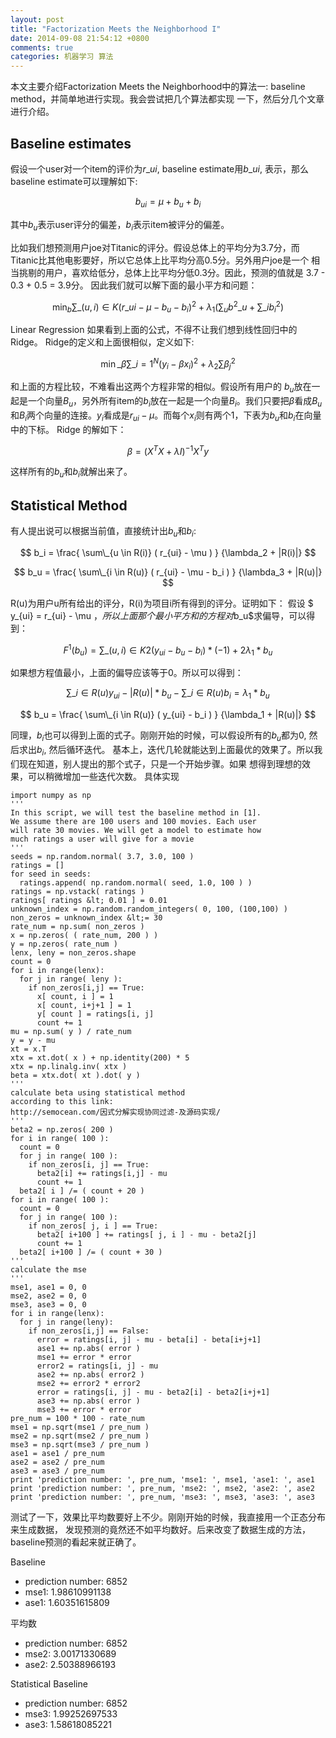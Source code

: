 ```yaml
---
layout: post
title: "Factorization Meets the Neighborhood I"
date: 2014-09-08 21:54:12 +0800
comments: true
categories: 机器学习 算法
---
```

<!--more本文主要介绍Factorization Meets the Neighborhood中的算法一:baseline method，并简单地进行实现。我会尝试把几个算法都实现一下，然后分几个文章进行介绍。 Baseline estimates 假设一个user对一个item的评价为-->
本文主要介绍Factorization Meets the Neighborhood中的算法一:
baseline method，并简单地进行实现。我会尝试把几个算法都实现
一下，然后分几个文章进行介绍。

## Baseline estimates
假设一个user对一个item的评价为$r\_{ui}$, baseline estimate用$b\_{ui}$,
表示，那么baseline estimate可以理解如下:

$$ b_{ui} = \mu + b_u + b_i $$

其中$b_u$表示user评分的偏差，$b_i$表示item被评分的偏差。

比如我们想预测用户joe对Titanic的评分。假设总体上的平均分为3.7分，而
Titanic比其他电影要好，所以它总体上比平均分高0.5分。另外用户joe是一个
相当挑剔的用户，喜欢给低分，总体上比平均分低0.3分。因此，预测的值就是
3.7 - 0.3 + 0.5 = 3.9分。
因此我们就可以解下面的最小平方和问题：

$$ \displaystyle \min_b \displaystyle \sum\_{(u,i) \in K} ( r\_{ui} - \mu - b_u - b_i )^{2} + \lambda_1 ( \displaystyle \sum_u b^{2}\_u  + \displaystyle \sum\_{i} b^{2}_i ) $$

Linear Regression
如果看到上面的公式，不得不让我们想到线性回归中的Ridge。
Ridge的定义和上面很相似，定义如下:

$$ \displaystyle \min\_{\beta} \displaystyle \sum\_{i=1}^{N} ( y_i - \beta x_i )^{2} + \lambda_2 \sum \beta^{2}_j$$

和上面的方程比较，不难看出这两个方程非常的相似。假设所有用户的 $b_u$放在一起是一个向量$B_u$，另外所有item的$b_i$放在一起是一个向量$B_i$。我们只要把$\beta$看成$B_u$和$B_i$两个向量的连接。$y_i$看成是$r_{ui} - \mu$。而每个$x_i$则有两个1，下表为$b_u$和$b_i$在向量中的下标。
Ridge 的解如下：

$$ \beta = (X^{T}X + \lambda I )^{-1} X^{T} y $$

这样所有的$b_u$和$b_i$就解出来了。

## Statistical Method
有人提出说可以根据当前值，直接统计出$b_u$和$b_i$:

$$ b_i = \frac{ \sum\_{u \in R(i)} ( r_{ui} - \mu ) } {\lambda_2 + |R(i)|} $$

$$ b_u = \frac{ \sum\_{i \in R(u)} ( r_{ui} - \mu - b_i )   } {\lambda_3 + |R(u)|} $$

R(u)为用户u所有给出的评分，R(i)为项目i所有得到的评分。证明如下：
假设 $ y\_{ui} = r\_{ui} - \mu $，所以上面那个最小平方和的方程对$b_u$求偏导，可以得到：

$$ F^{1} (b_u) =  \sum\_{(u,i) \in K} 2( y_{ui} - b_u - b_i ) * (-1) + 2 \lambda_1 * b_u $$

如果想方程值最小，上面的偏导应该等于0。所以可以得到：

$$ \sum\_{i \in R(u)} y_{ui}  - |R(u)| * b_u - \sum\_{i \in R(u)} b_i =  \lambda_1 * b_u $$

$$ b_u = \frac{ \sum\_{i \in R(u)} ( y_{ui} - b_i ) } {\lambda_1 + |R(u)|} $$

同理，$b_i$也可以得到上面的式子。刚刚开始的时候，可以假设所有的$b_u$都为0, 然后求出$b_i$, 然后循环迭代。
基本上，迭代几轮就能达到上面最优的效果了。所以我们现在知道，别人提出的那个式子，只是一个开始步骤。如果
想得到理想的效果，可以稍微增加一些迭代次数。
具体实现
```
import numpy as np
'''
In this script, we will test the baseline method in [1].
We assume there are 100 users and 100 movies. Each user
will rate 30 movies. We will get a model to estimate how
much ratings a user will give for a movie
'''
seeds = np.random.normal( 3.7, 3.0, 100 )
ratings = []
for seed in seeds:
  ratings.append( np.random.normal( seed, 1.0, 100 ) )
ratings = np.vstack( ratings )
ratings[ ratings &lt; 0.01 ] = 0.01
unknown_index = np.random.random_integers( 0, 100, (100,100) )
non_zeros = unknown_index &lt;= 30
rate_num = np.sum( non_zeros )
x = np.zeros( ( rate_num, 200 ) )
y = np.zeros( rate_num )
lenx, leny = non_zeros.shape
count = 0
for i in range(lenx):
  for j in range( leny ):
    if non_zeros[i,j] == True:
      x[ count, i ] = 1
      x[ count, i+j+1 ] = 1
      y[ count ] = ratings[i, j]
      count += 1
mu = np.sum( y ) / rate_num
y = y - mu
xt = x.T
xtx = xt.dot( x ) + np.identity(200) * 5
xtx = np.linalg.inv( xtx )
beta = xtx.dot( xt ).dot( y )
'''
calculate beta using statistical method
according to this link:
http://semocean.com/因式分解实现协同过滤-及源码实现/
'''
beta2 = np.zeros( 200 )
for i in range( 100 ):
  count = 0
  for j in range( 100 ):
    if non_zeros[i, j] == True:
      beta2[i] += ratings[i,j] - mu
      count += 1
  beta2[ i ] /= ( count + 20 )
for i in range( 100 ):
  count = 0
  for j in range( 100 ):
    if non_zeros[ j, i ] == True:
      beta2[ i+100 ] += ratings[ j, i ] - mu - beta2[j]
      count += 1
  beta2[ i+100 ] /= ( count + 30 )
'''
calculate the mse
'''
mse1, ase1 = 0, 0
mse2, ase2 = 0, 0
mse3, ase3 = 0, 0
for i in range(lenx):
  for j in range(leny):
    if non_zeros[i,j] == False:
      error = ratings[i, j] - mu - beta[i] - beta[i+j+1]
      ase1 += np.abs( error )
      mse1 += error * error
      error2 = ratings[i, j] - mu
      ase2 += np.abs( error2 )
      mse2 += error2 * error2
      error = ratings[i, j] - mu - beta2[i] - beta2[i+j+1]
      ase3 += np.abs( error )
      mse3 += error * error
pre_num = 100 * 100 - rate_num
mse1 = np.sqrt(mse1 / pre_num )
mse2 = np.sqrt(mse2 / pre_num )
mse3 = np.sqrt(mse3 / pre_num )
ase1 = ase1 / pre_num
ase2 = ase2 / pre_num
ase3 = ase3 / pre_num
print 'prediction number: ', pre_num, 'mse1: ', mse1, 'ase1: ', ase1
print 'prediction number: ', pre_num, 'mse2: ', mse2, 'ase2: ', ase2
print 'prediction number: ', pre_num, 'mse3: ', mse3, 'ase3: ', ase3
```
测试了一下，效果比平均数要好上不少。刚刚开始的时候，我直接用一个正态分布来生成数据，
发现预测的竟然还不如平均数好。后来改变了数据生成的方法，baseline预测的看起来就正确了。

Baseline

 - prediction number:  6852
 - mse1:  1.98610991138
 - ase1:  1.60351615809

平均数

 - prediction number:  6852
 - mse2:  3.00171330689
 - ase2:  2.50388966193

Statistical Baseline

 - prediction number:  6852
 - mse3:  1.99252697533
 - ase3:  1.58618085221

